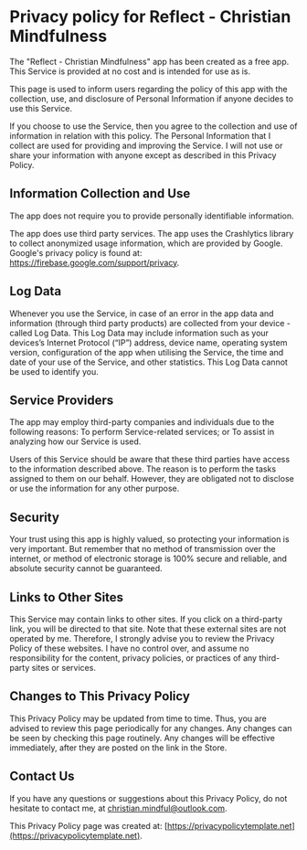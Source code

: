 # Privacy policy for Reflect - Christian Mindfulness

The "Reflect - Christian Mindfulness" app has been created as a free app. This Service is provided at no cost and is intended for use as is.

This page is used to inform users regarding the policy of this app with the collection, use, and disclosure of Personal Information if anyone decides to use this Service.

If you choose to use the Service, then you agree to the collection and use of information in relation with this policy. The Personal Information that I collect are used for providing and improving the Service. I will not use or share your information with anyone except as described in this Privacy Policy.

## Information Collection and Use

The app does not require you to provide personally identifiable information.

The app does use third party services. The app uses the Crashlytics library to collect anonymized usage information, which are provided by Google.  Google's privacy policy is found at: https://firebase.google.com/support/privacy.

## Log Data

Whenever you use the Service, in case of an error in the app data and information (through third party products) are collected from your device - called Log Data. This Log Data may include information such as your devices’s Internet Protocol (“IP”) address, device name, operating system version, configuration of the app when utilising the Service, the time and date of your use of the Service, and other statistics.  This Log Data cannot be used to identify you.

## Service Providers

The app may employ third-party companies and individuals due to the following reasons:
To perform Service-related services; or
To assist in analyzing how our Service is used.

Users of this Service should be aware that these third parties have access to the information described above. The reason is to perform the tasks assigned to them on our behalf. However, they are obligated not to disclose or use the information for any other purpose.

## Security

Your trust using this app is highly valued, so protecting your information is very important. But remember that no method of transmission over the internet, or method of electronic storage is 100% secure and reliable, and absolute security cannot be guaranteed.

## Links to Other Sites

This Service may contain links to other sites. If you click on a third-party link, you will be directed to that site. Note that these external sites are not operated by me. Therefore, I strongly advise you to review the Privacy Policy of these websites. I have no control over, and assume no responsibility for the content, privacy policies, or practices of any third-party sites or services.

## Changes to This Privacy Policy

This Privacy Policy may be updated from time to time. Thus, you are advised to review this page periodically for any changes. Any changes can be seen by checking this page routinely. Any changes will be effective immediately, after they are posted on the link in the Store.

## Contact Us

If you have any questions or suggestions about this Privacy Policy, do not hesitate to contact me, at [christian.mindful@outlook.com](mailto:christian.mindful@outlook.com).

This Privacy Policy page was created at:
[https://privacypolicytemplate.net](https://privacypolicytemplate.net).
